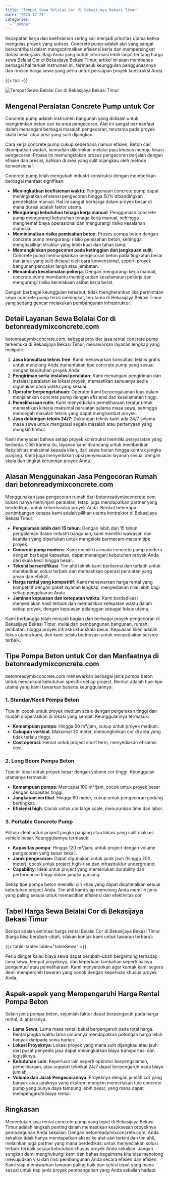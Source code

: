 ```yaml
---
title: "Tempat Sewa Belalai Cor di Bekasijaya Bekasi Timur"
date: "2023-12-21"
categories: 
  - "pompa"
---
```


Kecepatan kerja dan keefisienan sering kali menjadi prioritas utama ketika mengulas proyek yang sukses. Concrete pump adalah alat yang sangat berkontribusi dalam mengoptimalkan efisiensi kerja dan mempersingkat durasi pekerjaan. Bagi Anda yang butuh informasi lebih lanjut tentang harga sewa Belalai Cor di Bekasijaya Bekasi Timur, artikel ini akan membahas berbagai hal terkait instrumen ini, termasuk keunggulan penggunaannya dan rincian harga sewa yang perlu untuk persiapan proyek konstruksi Anda.

{{< toc >}}

![Tempat Sewa Belalai Cor di Bekasijaya Bekasi Timur](https://betoncor8.github.io/pump/concrete-pump%20(26).png)

## Mengenal Peralatan Concrete Pump untuk Cor

Concrete pump adalah instrumen bangunan yang didisain untuk mengirimkan beton cair ke area pengecoran. Alat ini sangat bermanfaat dalam menangani berbagai masalah pengecoran, terutama pada proyek skala besar atau area yang sulit dijangkau.

Cara kerja concrete pump cukup sederhana namun efisien. Beton cair ditempatkan wadah, kemudian dikirimkan melalui pipa khusus menuju lokasi pengecoran. Proses ini memungkinkan proses pengecoran berjalan dengan efisien dan presisi, bahkan di area yang sulit dijangkau oleh metode konvensional.

Concrete pump telah mengubah industri konstruksi dengan memberikan berbagai manfaat signifikan:

- **Meningkatkan keefisienan waktu**: Penggunaan concrete pump dapat meningkatkan efisiensi pengecoran hingga 50% dibandingkan pendekatan manual. Hal ini sangat berharga dalam proyek besar di mana durasi adalah faktor utama.
- **Mengurangi kebutuhan tenaga kerja manual**: Penggunaan concrete pump mengurangi kebutuhan tenaga kerja manual, sehingga menghemat biaya operasional dan mengurangi risiko kesalahan manusia.
- **Meminimalkan risiko pemisahan beton**: Proses pompa beton dengan concrete pump mengurangi risiko pemisahan beton, sehingga menghasilkan struktur yang lebih kuat dan tahan lama.
- **Memungkinkan pengecoran pada ketinggian dan jangkauan sulit**: Concrete pump memungkinkan pengecoran beton pada tingkatan besar dan jarak yang sulit dicapai oleh cara konvensional, seperti proyek bangunan pencakar langit atau jembatan.
- **Menambah keselamatan pekerja**: Dengan mengurangi kerja manual, concrete pump membantu meningkatkan keselamatan pekerja dan mengurangi risiko kecelakaan akibat kerja berat.

Dengan berbagai keunggulan tersebut, tidak mengherankan jika permintaan sewa concrete pump terus meningkat, terutama di Bekasijaya Bekasi Timur yang sedang gencar melakukan pembangunan infrastruktur.

## Detail Layanan Sewa Belalai Cor di betonreadymixconcrete.com

betonreadymixconcrete.com, sebagai provider jasa rental concrete pump terkemuka di Bekasijaya Bekasi Timur, menawarkan layanan lengkap yang meliputi:

1. **Jasa konsultasi teknis free**: Kami menawarkan konsultasi teknis gratis untuk menolong Anda menentukan tipe concrete pump yang sesuai dengan kebutuhan proyek Anda.
2. **Pengiriman serta instalasi peralatan**: Kami menangani pengiriman dan instalasi peralatan ke lokasi proyek, memastikan semuanya sedia digunakan pada waktu yang sesuai.
3. **Operator berpengetahuan**: Operator kami berpengalaman luas dalam menjalankan concrete pump dengan efisiensi dan keselamatan tinggi.
4. **Pemeliharaan rutin**: Kami menyediakan pemeliharaan teratur untuk memastikan kinerja maksimal peralatan selama masa sewa, sehingga mencegah masalah teknis yang dapat menghambat proyek.
5. **Jasa dukungan teknis 24/7**: Dukungan teknis kami ada 24/7 selama masa sewa untuk mengatasi segala masalah atau pertanyaan yang mungkin timbul.

Kami menyadari bahwa setiap proyek konstruksi memiliki persyaratan yang berbeda. Oleh karena itu, layanan kami dirancang untuk memberikan fleksibilitas maksimal kepada klien, dari sewa harian hingga kontrak jangka panjang. Kami juga menyediakan opsi penyesuaian layanan sesuai dengan skala dan tingkat kerumitan proyek Anda.

## Alasan Menggunakan Jasa Pengecoran Rumah dari betonreadymixconcrete.com

Menggunakan jasa pengecoran rumah dari betonreadymixconcrete.com bukan hanya meminjam peralatan, tetapi juga mendapatkan partner yang berdedikasi untuk keberhasilan proyek Anda. Berikut beberapa pertimbangan kenapa kami adalah pilihan utama kontraktor di Bekasijaya Bekasi Timur:

- **Pengalaman lebih dari 15 tahun**: Dengan lebih dari 15 tahun pengalaman dalam industri bangunan, kami memiliki wawasan dan keahlian yang diperlukan untuk mengelola bermacam-macam tipe proyek.
- **Concrete pump modern**: Kami memiliki armada concrete pump modern dengan berbagai kapasitas, dapat menangani kebutuhan proyek Anda dari skala kecil hingga besar.
- **Teknisi bersertifikasi**: Tim ahli teknik kami berlisensi dan terlatih untuk memberikan solusi terbaik dan memastikan operasi peralatan yang aman dan efektif.
- **Harga rental yang kompetitif**: Kami menawarkan harga rental yang kompetitif dengan paket layanan lengkap, menyediakan nilai lebih bagi setiap pengeluaran Anda.
- **Jaminan kepuasan dan ketepatan waktu**: Kami berdedikasi menyediakan hasil terbaik dan memastikan ketepatan waktu dalam setiap proyek, dengan kepuasan pelanggan sebagai fokus utama.

Kami berbangga telah menjadi bagian dari berbagai proyek pengecoran di Bekasijaya Bekasi Timur, mulai dari pembangunan bangunan, rumah, jembatan, hingga proyek infrastruktur skala besar. Kepuasan klien adalah fokus utama kami, dan kami selalu berinovasi untuk menyediakan service terbaik.

## Tipe Pompa Beton untuk Cor dan Manfaatnya di betonreadymixconcrete.com

betonreadymixconcrete.com menawarkan berbagai jenis pompa beton untuk mencukupi kebutuhan spesifik setiap project. Berikut adalah tipe-tipe utama yang kami tawarkan beserta keunggulannya:

### 1\. Standar/Kecil Pompa Beton

Tipe ini cocok untuk proyek medium scale dengan pergerakan tinggi dan mudah dioperasikan di lokasi yang sempit. Keunggulannya termasuk:

- **Kemampuan pompa**: Hingga 60 m³/jam, cukup untuk proyek medium.
- **Cakupan vertical**: Maksimal 30 meter, memungkinkan cor di area yang tidak terlalu tinggi.
- **Cost operasi**: Hemat untuk project short term, menyediakan efisiensi cost.

### 2\. Long Boom Pompa Beton

Tipe ini ideal untuk proyek besar dengan volume cor tinggi. Keunggulan utamanya termasuk:

- **Kemampuan pompa**: Mencapai 100 m³/jam, cocok untuk proyek besar dengan kapasitas tinggi.
- **Jangkauan vertikal**: Hingga 60 meter, cukup untuk pengecoran gedung bertingkat.
- **Efisiensi high**: Cocok untuk cor large scale, menurunkan time dan labor.

### 3\. Portable Concrete Pump

Pilihan ideal untuk project jangka panjang atau lokasi yang sulit diakses vehicle besar. Keunggulannya termasuk:

- **Kapasitas pompa**: Hingga 120 m³/jam, untuk project dengan volume pengecoran yang besar sekali.
- **Jarak pengecoran**: Dapat digunakan untuk jarak jauh (hingga 200 meter), cocok untuk project high-rise dan infrastruktur underground.
- **Capability**: Ideal untuk project yang memerlukan durability dan performance tinggi dalam jangka panjang.

Setiap tipe pompa beton memiliki ciri khas yang dapat dioptimalkan sesuai kebutuhan project Anda. Tim ahli kami siap menolong Anda memilih jenis yang paling sesuai untuk memastikan efisiensi dan efektivitas cor.

## Tabel Harga Sewa Belalai Cor di Bekasijaya Bekasi Timur

Berikut adalah estimasi harga rental Belalai Cor di Bekasijaya Bekasi Timur (harga bisa berubah-ubah, silakan kontak kami untuk tawaran terbaru):

{{< table-tables table="tableSewa" >}}

Perlu diingat kalau biaya sewa dapat berubah-ubah bergantung terhadap lama sewa, tempat proyeknya, dan keperluan tambahan seperti halnya pengemudi atau pemeliharaan. Kami menyarankan agar kontak kami segera demi memperoleh tawaran yang cocok dengan keperluan khusus proyek Anda.

## Aspek-aspek yang Mempengaruhi Harga Rental Pompa Beton

Selain jenis pompa beton, sejumlah faktor dapat berpengaruh pada harga rental, di antaranya:

- **Lama Sewa**: Lama masa rental bakal berpengaruh pada total harga. Rental jangka waktu lama umumnya mendapatkan potongan harga lebih banyak daripada sewa harian.
- **Lokasi Proyeknya**: Lokasi proyek yang mana sulit dijangkau atau jauh dari pusat penyedia jasa dapat meningkatkan biaya transportasi dan logistiknya.
- **Kebutuhan Lain**: Keperluan lain seperti operator berpengalaman, pemeliharaan, atau support teknikal 24/7 dapat berpengaruh pada biaya jumlah.
- **Volume dan Jarak Pengecorannya**: Proyeknya dengan jumlah cor yang banyak atau jaraknya yang ekstrem mungkin memerlukan tipe concrete pump yang punya daya tampung lebih besar, yang mana dapat mempengaruhi biaya rental.

## Ringkasan

Menentukan jasa rental concrete pump yang tepat di Bekasijaya Bekasi Timur adalah langkah penting dalam memastikan kesuksesan proyeknya pembangunan Anda sekalian. Dengan betonreadymixconcrete.com, Anda sekalian tidak hanya mendapatkan akses ke alat-alat terkini dan tim ahli, melainkan juga partner yang mana berdedikasi untuk menyediakan solusi terbaik terbaik sesuai kebutuhan khusus proyek Anda sekalian. Jangan sungkan demi menghubungi kami dan bahas bagaimana kita bisa menolong mewujudkan visi dan misi pembangunan Anda secara efisien dan efisien. Kami siap menawarkan tawaran paling baik dan solusi tepat yang mana sesuai untuk tiap jenis proyek pembangunan yang Anda sekalian hadapi.
